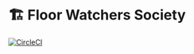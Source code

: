 # 🏗 Floor Watchers Society

[![CircleCI](https://circleci.com/gh/inafis/floorwatchers/tree/master.svg?style=svg)](https://circleci.com/gh/inafis/floorwatchers/tree/master)
